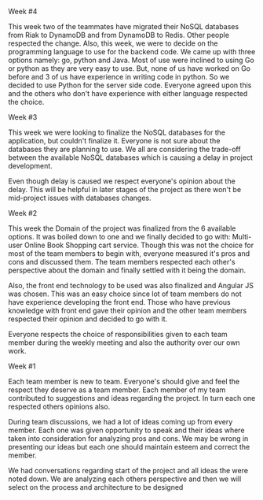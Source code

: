 Week #4

This week two of the teammates have migrated their NoSQL databases from Riak to DynamoDB and from DynamoDB to Redis. Other people respected the change. Also, this week, we were to decide on the programming language to use for the backend code. We came up with three options namely: go, python and Java. Most of use were inclined to using Go or python as they are very easy to use. But, none of us have worked on Go before and 3 of us have experience in writing code in python. So we decided to use Python for the server side code. Everyone agreed upon this and the others who don't have experience with either language respected the choice. 

Week #3

This week we were looking to finalize the NoSQL databases for the application, but couldn't finalize it. Everyone is not sure about the databases they are planning to use. We all are considering the trade-off between the available NoSQL databases which is causing a delay in project development.

Even though delay is caused we respect everyone's opinion about the delay. This will be helpful in later stages of the project as there won't be mid-project issues with databases changes.

Week #2

This week the Domain of the project was finalized from the 6 available options. It was boiled down to one and we finally decided to go with: Multi-user Online Book Shopping cart service. Though this was not the choice for most of the team members to begin with, everyone measured it's pros and cons and discussed them. The team members respected each other's perspective about the domain and finally settled with it being the domain.

Also, the front end technology to be used was also finalized and Angular JS was chosen. This was an easy choice since lot of team members do not have experience developing the front end. Those who have previous knowledge with front end gave their opinion and the other team members respected their opinion and decided to go with it.

Everyone respects the choice of responsibilities given to each team member during the weekly meeting and also the authority over our own work.

Week #1

Each team member is new to team. Everyone's should give and feel the respect they deserve as a team member. Each member of my team contributed to suggestions and ideas regarding the project. In turn each one respected others opinions also.

During team discussions, we had a lot of ideas coming up from every member. Each one was given opportunity to speak and their ideas where taken into consideration for analyzing pros and cons. We may be wrong in presenting our ideas but each one should maintain esteem and correct the member.

We had conversations regarding start of the project and all ideas the were noted down. We are analyzing each others perspective and then we will select on the process and architecture to be designed

